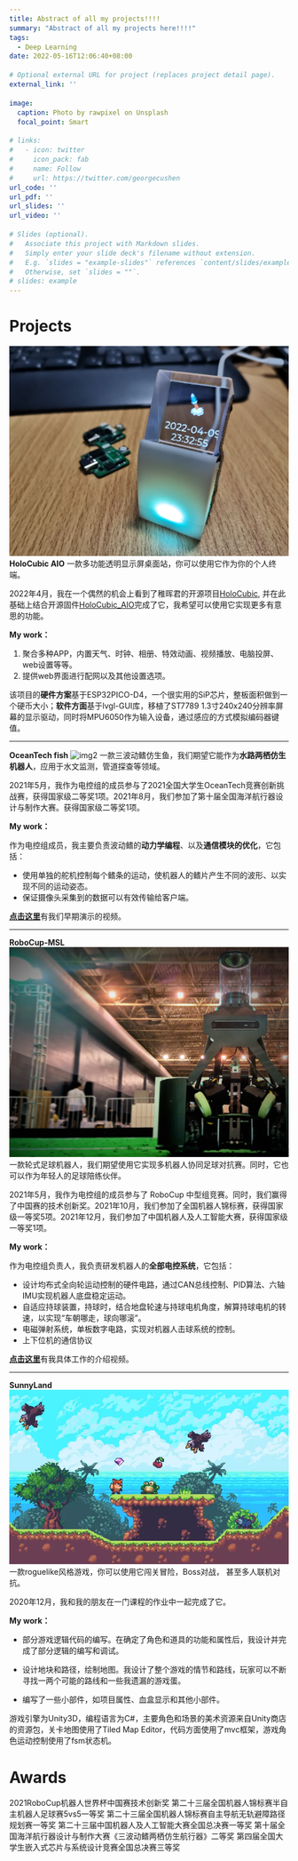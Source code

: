 ```yaml
---
title: Abstract of all my projects!!!!
summary: "Abstract of all my projects here!!!!"
tags:
  - Deep Learning
date: 2022-05-16T12:06:40+08:00

# Optional external URL for project (replaces project detail page).
external_link: ''

image:
  caption: Photo by rawpixel on Unsplash
  focal_point: Smart

# links:
#   - icon: twitter
#     icon_pack: fab
#     name: Follow
#     url: https://twitter.com/georgecushen
url_code: ''
url_pdf: ''
url_slides: ''
url_video: ''

# Slides (optional).
#   Associate this project with Markdown slides.
#   Simply enter your slide deck's filename without extension.
#   E.g. `slides = "example-slides"` references `content/slides/example-slides.md`.
#   Otherwise, set `slides = ""`.
# slides: example
---
```


# Projects
![img2](img/img0.png)
**HoloCubic AIO**
一款多功能透明显示屏桌面站，你可以使用它作为你的个人终端。

2022年4月，我在一个偶然的机会上看到了稚晖君的开源项目[HoloCubic](https://gitee.com/peng_zhihui/HoloCubic), 并在此基础上结合开源固件[HoloCubic_AIO](https://gitee.com/ClimbSnailQ/HoloCubic_AIO)完成了它，我希望可以使用它实现更多有意思的功能。

**My work：**
1. 聚合多种APP，内置天气、时钟、相册、特效动画、视频播放、电脑投屏、web设置等等。
2. 提供web界面进行配网以及其他设置选项。

该项目的**硬件方案**基于ESP32PICO-D4，一个很实用的SiP芯片，整板面积做到一个硬币大小；**软件方面**基于lvgl-GUI库，移植了ST7789 1.3寸240x240分辨率屏幕的显示驱动，同时将MPU6050作为输入设备，通过感应的方式模拟编码器键值。

---

**OceanTech fish**
![img2](img/img3.png)
一款三波动鳍仿生鱼，我们期望它能作为**水路两栖仿生机器人**，应用于水文监测，管道探查等领域。

2021年5月，我作为电控组的成员参与了2021全国大学生OceanTech竞赛创新挑战赛，获得国家级二等奖1项。2021年8月，我们参加了第十届全国海洋航行器设计与制作大赛。获得国家级二等奖1项。

**My work：**

作为电控组成员，我主要负责波动鳍的**动力学编程**、以及**通信模块的优化**，它包括：
- 使用单独的舵机控制每个鳍条的运动，使机器人的鳍片产生不同的波形、以实现不同的运动姿态。
- 保证摄像头采集到的数据可以有效传输给客户端。

[**点击这里**](https://www.bilibili.com/video/BV1HY4y1579Y?spm_id_from=333.999.0.0)有我们早期演示的视频。

---

**RoboCup-MSL**
![img2](img/img4.png)
一款轮式足球机器人，我们期望使用它实现多机器人协同足球对抗赛。同时，它也可以作为年轻人的足球陪练伙伴。

2021年5月，我作为电控组的成员参与了 RoboCup 中型组竞赛。同时，我们赢得了中国赛的技术创新奖。2021年10月，我们参加了全国机器人锦标赛，获得国家级一等奖5项。2021年12月，我们参加了中国机器人及人工智能大赛，获得国家级一等奖1项。

**My work：**

作为电控组负责人，我负责研发机器人的**全部电控系统**，它包括：
- 设计均布式全向轮运动控制的硬件电路，通过CAN总线控制、PID算法、六轴IMU实现机器人底盘稳定运动。
- 自适应持球装置，持球时，结合地盘轮速与持球电机角度，解算持球电机的转速，以实现“车朝哪走，球向哪滚”。
- 电磁弹射系统，单板数字电路，实现对机器人击球系统的控制。
- 上下位机的通信协议

[**点击这里**](https://www.bilibili.com/video/BV1bv411P7pT/)有我具体工作的介绍视频。

---

**SunnyLand**
![img1](img/img1.png)
一款roguelike风格游戏，你可以使用它闯关冒险，Boss对战， 甚至多人联机对抗。

2020年12月，我和我的朋友在一门课程的作业中一起完成了它。

**My work：**

- 部分游戏逻辑代码的编写。在确定了角色和道具的功能和属性后，我设计并完成了部分逻辑的编写和调试。

- 设计地块和路径，绘制地图。我设计了整个游戏的情节和路线，玩家可以不断寻找一两个可能的路线和一些我遗漏的游戏蛋。

- 编写了一些小部件，如项目属性、血盒显示和其他小部件。

游戏引擎为Unity3D，编程语言为C#，主要角色和场景的美术资源来自Unity商店的资源包，关卡地图使用了Tiled Map Editor，代码方面使用了mvc框架，游戏角色运动控制使用了fsm状态机。

# **Awards**

2021RoboCup机器人世界杯中国赛技术创新奖
第二十三届全国机器人锦标赛半自主机器人足球赛5vs5一等奖
第二十三届全国机器人锦标赛自主导航无轨避障路径规划赛一等奖
第二十三届中国机器人及人工智能大赛全国总决赛一等奖
第十届全国海洋航行器设计与制作大赛《三波动鳍两栖仿生航行器》二等奖
第四届全国大学生嵌入式芯片与系统设计竞赛全国总决赛三等奖